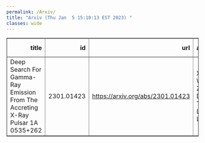 ```yaml
---
permalink: /Arxiv/
title: "Arxiv (Thu Jan  5 15:10:13 EST 2023) "
classes: wide
---
```

<table border="1" class="dataframe">
  <thead>
    <tr style="text-align: right;">
      <th>title</th>
      <th>id</th>
      <th>url</th>
      <th>authors</th>
      <th>Local Authors</th>
    </tr>
  </thead>
  <tbody>
    <tr>
      <td>Deep Search For Gamma-Ray Emission From The Accreting X-Ray Pulsar 1A   0535+262</td>
      <td>2301.01423</td>
      <td><a href="https://arxiv.org/abs/2301.01423" target="_blank">https://arxiv.org/abs/2301.01423</a></td>
      <td>X. Hou, W. Zhang, D. F. Torres, L. Ji, J. Li</td>
      <td>Jung-Tsung Li</td>
    </tr>
  </tbody>
</table>